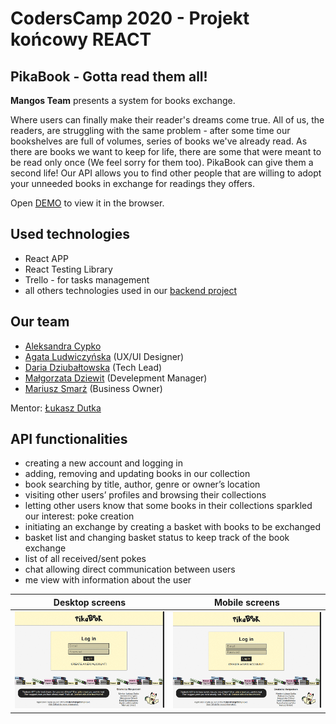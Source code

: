 # CodersCamp 2020 - Projekt końcowy REACT
## **PikaBook** - Gotta read them all!


**Mangos Team** presents a system for books exchange. 

Where users can finally make their reader's dreams come true. All of us, the readers, are struggling with the same problem - after some time our bookshelves are full of volumes, series of books we've already read. As there are books we want to keep for life, there are some that were meant to be read only once (We feel sorry for them too). PikaBook can give them a second life! Our API allows you to find other people that are willing to adopt your unneeded books in exchange for readings they offers.

Open [DEMO](https://lukaszdutka.github.io/CodersCamp2020.Project.FullStack-Node-React.PikaBook-frontend/) to view it in the browser.

## Used technologies
- React APP
- React Testing Library
- Trello - for tasks management
- all others technologies used in our [backend project](https://github.com/lukaszdutka/CodersCamp2020.Project.FullStack-Node-React.PikaBook-backend)

## Our team 
* [Aleksandra Cypko](https://github.com/AleksandraCyp)
* [Agata Ludwiczyńska](https://github.com/AgataLudwiczynska) (UX/UI Designer)
* [Daria Dziubałtowska](https://github.com/daria305) (Tech Lead)
* [Małgorzata Dziewit](https://github.com/memeraki) (Develepment Manager)
* [Mariusz Smarż](https://github.com/mariusz-sm) (Business Owner)

Mentor: [Łukasz Dutka](https://github.com/lukaszdutka)

## API functionalities
 - creating a new account and logging in 
 - adding, removing and updating books in our collection 
 - book searching by title, author, genre or owner’s location
 - visiting other users’ profiles and browsing their collections
 - letting other users know that some books in their collections sparkled our interest: poke creation
 - initiating an exchange by creating a basket with books to be exchanged
 - basket list and changing basket status to keep track of the book exchange
 - list of all received/sent pokes
 - chat allowing direct communication between users
 - me view with information about the user

 Desktop screens|Mobile screens
:-------------------------:|:-------------------------:
![Desktop screens](./readme-images/big.gif)  |  ![Mobile screens](./readme-images/big.gif)
